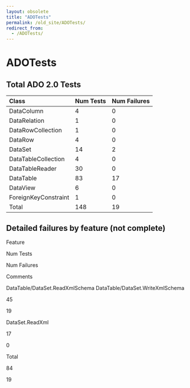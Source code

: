 ```yaml
---
layout: obsolete
title: "ADOTests"
permalink: /old_site/ADOTests/
redirect_from:
  - /ADOTests/
---
```


ADOTests
========

Total ADO 2.0 Tests
-------------------

|Class|Num Tests|Num Failures|
|:----|:--------|:-----------|
|DataColumn|4|0|
|DataRelation|1|0|
|DataRowCollection|1|0|
|DataRow|4|0|
|DataSet|14|2|
|DataTableCollection|4|0|
|DataTableReader|30|0|
|DataTable|83|17|
|DataView|6|0|
|ForeignKeyConstraint|1|0|
|Total|148|19|

Detailed failures by feature (not complete)
-------------------------------------------

Feature

Num Tests

Num Failures

Comments

DataTable/DataSet.ReadXmlSchema DataTable/DataSet.WriteXmlSchema

45

19

DataSet.ReadXml

17

0

Total

84

19

